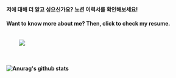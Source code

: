 <h4> 저에 대해 더 알고 싶으신가요? 노션 이력서를 확인해보세요! </h4>
<h4> Want to know more about me? Then, click to check my resume.
<br/>
<br/>
<br/>
&nbsp;&nbsp;&nbsp;&nbsp;&nbsp;&nbsp;&nbsp;&nbsp;&nbsp;&nbsp;<a href="https://www.notion.so/6c5886863bdd4a4da331c3e9ecaea22f"><img src="https://img.shields.io/badge/Click!-B4E2C5"/></a>
<br/>
<br/>
<br/>  

![Anurag's github stats](https://github-readme-stats.vercel.app/api?username=perfumelim&theme=vue)
